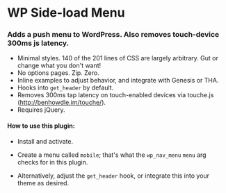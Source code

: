 # WP Side-load Menu

### Adds a push menu to WordPress. Also removes touch-device 300ms js latency.

- Minimal styles. 140 of the 201 lines of CSS are largely arbitrary. Gut or change what you don't want!
- No options pages. Zip. Zero.
- Inline examples to adjust behavior, and integrate with Genesis or THA.
- Hooks into `get_header` by default.
- Removes 300ms tap latency on touch-enabled devices via touche.js (http://benhowdle.im/touche/).
- Requires jQuery.

#### How to use this plugin:

- Install and activate.

- Create a menu called `mobile`; that's what the `wp_nav_menu` `menu` arg checks for in this plugin.
- Alternatively, adjust the `get_header` hook, or integrate this into your theme as desired.
